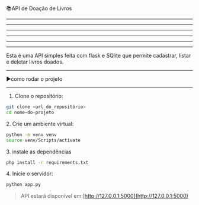 📚API de Doação de Livros

---

---

---

---

---

---

Esta é uma API simples feita com flask e SQlite que permite cadastrar, listar e deletar livros doados.

---

▶️como rodar o projeto

---

1. Clone o repositório:
    

``` bash
git clone <url_do_repositório>
cd nome-do-projeto

 ```

2\. Crie um ambiente virtual:

``` bash
python -m venv venv
source venv/Scripts/activate

 ```

3\. instale as dependências

``` bash
php install -r requirements.txt

 ```

4\. Inicie o servidor:

``` bash
python app.py

 ```

> API estará disponível em:[http://127.0.0.1:5000](http://127.0.0.1:5000)
 
